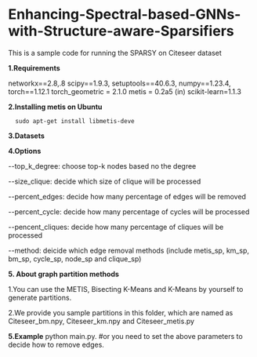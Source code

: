 # Enhancing-Spectral-based-GNNs-with-Structure-aware-Sparsifiers


This is a sample code for running the SPARSY on Citeseer dataset

**1.Requirements**

networkx==2.8,.8
scipy==1.9.3,
setuptools==40.6.3,
numpy==1.23.4,
torch==1.12.1
torch_geometric = 2.1.0
metis = 0.2a5 (in)
scikit-learn=1.1.3

**2.Installing metis on Ubuntu**

      sudo apt-get install libmetis-deve

**3.Datasets**

**4.Options**

--top_k_degree:      choose top-k nodes based no the degree

--size_clique:       decide which size of clique will be processed

--percent_edges:     decide how many percentage of edges will be removed

--percent_cycle:    decide how many percentage of cycles will be processed

--pencent_cliques:   decide how many percentage of cliques will be processed

--method:    deicide which edge removal methods (include metis_sp, km_sp, bm_sp, cycle_sp, node_sp and clique_sp)
 
**5. About graph partition methods**

1.You can use the METIS, Bisecting K-Means and K-Means by yourself to generate partitions.

2.We provide you sample partitions in this folder, which are named as Citeseer_bm.npy, Citeseer_km.npy and Citeseer_metis.py

**5.Example**
  	python main.py. #or you need to set the above parameters to decide how to remove edges. 
